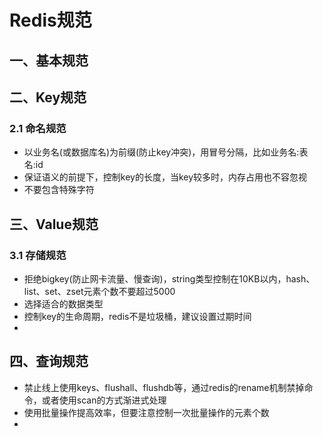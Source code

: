 # Redis规范

## 一、基本规范

## 二、Key规范

### 2.1 命名规范

- 以业务名(或数据库名)为前缀(防止key冲突)，用冒号分隔，比如业务名:表名:id
- 保证语义的前提下，控制key的长度，当key较多时，内存占用也不容忽视
- 不要包含特殊字符

## 三、Value规范

### 3.1 存储规范

- 拒绝bigkey(防止网卡流量、慢查询)，string类型控制在10KB以内，hash、list、set、zset元素个数不要超过5000
- 选择适合的数据类型
- 控制key的生命周期，redis不是垃圾桶，建议设置过期时间
- 

## 四、查询规范

- 禁止线上使用keys、flushall、flushdb等，通过redis的rename机制禁掉命令，或者使用scan的方式渐进式处理
- 使用批量操作提高效率，但要注意控制一次批量操作的元素个数
- 

